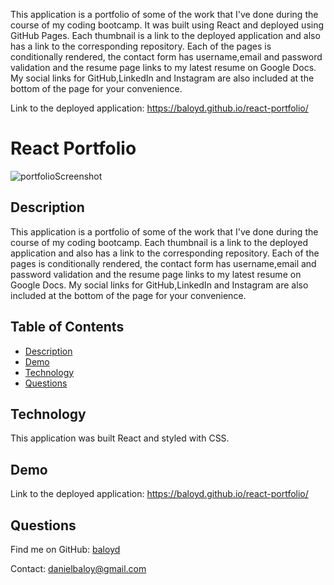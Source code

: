 

This application is a portfolio of some of the work that I've done during the course of my coding bootcamp. It was built using React and deployed using GitHub Pages. Each thumbnail is a link to the deployed application and also has a link to the corresponding repository.
Each of the pages is conditionally rendered, the contact form has username,email and password validation and the resume page links to my latest resume on Google Docs.
My social links for GitHub,LinkedIn and Instagram are also included at the bottom of the page for your convenience.

Link to the deployed application: https://baloyd.github.io/react-portfolio/





# React Portfolio
![portfolioScreenshot](https://user-images.githubusercontent.com/78614719/127788130-be79c576-4c80-49dd-8f76-474768860d55.jpg)

  ## Description
This application is a portfolio of some of the work that I've done during the course of my coding bootcamp.
Each thumbnail is a link to the deployed application and also has a link to the corresponding repository.
Each of the pages is conditionally rendered, the contact form has username,email and password validation and the resume page links to my latest resume on Google Docs.
My social links for GitHub,LinkedIn and Instagram are also included at the bottom of the page for your convenience.

  ## Table of Contents
  - [Description](#description)
   - [Demo](#demo)
   - [Technology](#technology)
  - [Questions](#questions)
  
 
  

 
 ## Technology
 This application was built React and styled with CSS.

  
  ## Demo

Link to the deployed application: https://baloyd.github.io/react-portfolio/



 

  ## Questions

  Find me on GitHub: [baloyd](https://github.com/baloyd)
 
  Contact: danielbaloy@gmail.com
  

